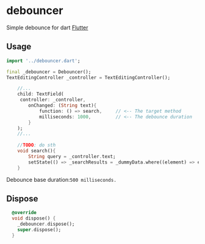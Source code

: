 # debouncer

Simple debounce for dart [Flutter](https://github.com/flutter/flutter)

## Usage

```dart
import '../debouncer.dart';

final _debouncer = Debouncer();
TextEditingController _controller = TextEditingController();

    //...
    child: TextField(
     controller: _controller,
        onChanged: (String text){
            function: () => search,     // <-- The target method
            milliseconds: 1000,         // <-- The debounce duration
        }
    );
    //...
    
    //TODO: do sth
    void search(){
        String query = _controller.text;
        setState(() => _searchResults = _dummyData.where((element) => element.name.toLowerCase().contains(query.toLowerCase())).toList());
    }
```

Debounce base duration:`500 milliseconds.`


## Dispose
```dart
  @override
  void dispose() {
    _debouncer.dispose();
    super.dispose();
  }
```